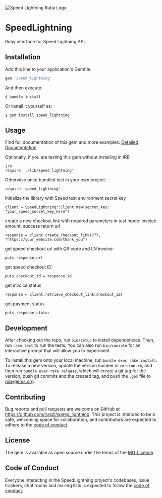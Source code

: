 ![Speed Lightning Ruby Logo](https://repository-images.githubusercontent.com/708296260/fb927743-6c96-42aa-9601-4e7a67d3ab7a)

# SpeedLightning

Ruby interface for Speed Lightning API.

## Installation

Add this line to your application's Gemfile:

```ruby
gem 'speed_lightning'
```

And then execute:

    $ bundle install

Or install it yourself as:

    $ gem install speed_lightning

## Usage

Find full documentation of this gem and more examples: [Detailed Documentation](DOCUMENTATION.md)

Optionally, if you are testing this gem without installing in IRB
```
irb
require './lib/speed_lightning'
```

Otherwise once bundled test in your own project:

`require 'speed_lightning'`

Initialize the library with Speed test environment secret key

`client = SpeedLightning::Client.new(secret_key: "your_speed_secret_key_here")`

create a new checkout link with required parameters in test mode: invoice amount, success return url

`response = client.create_checkout_link(777, "https://your_website.com/thank_you")`

get speed checkout url with QR code and LN invoice:

`puts response.url`

get speed checkout ID:

`puts checkout_id = response.id`

get invoice status

`response = client.retrieve_checkout_link(checkout_id)`

get payment status

`puts response.status`

## Development

After checking out the repo, run `bin/setup` to install dependencies. Then, run `rake test` to run the tests. You can also run `bin/console` for an interactive prompt that will allow you to experiment.

To install this gem onto your local machine, run `bundle exec rake install`. To release a new version, update the version number in `version.rb`, and then run `bundle exec rake release`, which will create a git tag for the version, push git commits and the created tag, and push the `.gem` file to [rubygems.org](https://rubygems.org).

## Contributing

Bug reports and pull requests are welcome on GitHub at https://github.com/iraszl/speed_lightning. This project is intended to be a safe, welcoming space for collaboration, and contributors are expected to adhere to the [code of conduct](https://github.com/iraszl/speed_lightning/blob/master/CODE_OF_CONDUCT.md).

## License

The gem is available as open source under the terms of the [MIT License](https://opensource.org/licenses/MIT).

## Code of Conduct

Everyone interacting in the SpeedLightning project's codebases, issue trackers, chat rooms and mailing lists is expected to follow the [code of conduct](https://github.com/iraszl/speed_lightning/blob/master/CODE_OF_CONDUCT.md).